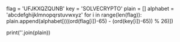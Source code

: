 flag = 'UFJKXQZQUNB'
key = 'SOLVECRYPTO'
plain = []
alphabet = 'abcdefghijklmnopqrstuvwxyz'
for i in range(len(flag)):
    plain.append(alphabet[(((ord(flag[i])-65) - (ord(key[i])-65)) % 26)])

print(''.join(plain))